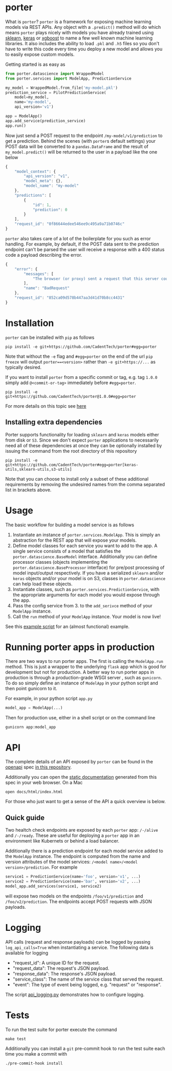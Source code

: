 # porter

What is `porter`? `porter` is a framework for exposing machine learning models via REST APIs. Any object with
a `.predict()` method will do which means `porter` plays nicely with models you have already trained
using [sklearn](https://scikit-learn.org/stable/), [keras](https://keras.io/backend/) or [xgboost](https://xgboost.readthedocs.io/en/latest/) to name a few well known machine learning libraries. It also
includes the ability to load `.pkl` and `.h5` files so you don't have to write this code every time
you deploy a new model and allows you to easily expose custom models.

Getting started is as easy as

```python
from porter.datascience import WrappedModel
from porter.services import ModelApp, PredictionService

my_model = WrappedModel.from_file('my-model.pkl')
prediction_service = PilotPredictionService(
    model=my_model,
    name='my-model',
    api_version='v1')

app = ModelApp()
app.add_service(prediction_service)
app.run()
```

Now just send a POST request to the endpoint `/my-model/v1/prediction` to get a prediction. Behind the
scenes (with `porter`s default settings) your POST data will be converted to a `pandas.DataFrame` and
the result of `my_model.predict()` will be returned to the user in a payload like the one below

```javascript
{
    "model_context": {
        "api_version": "v1",
        "model_meta": {},
        "model_name": "my-model"
    },
    "predictions": [
        {
            "id": 1,
            "prediction": 0
        }
    ],
    "request_id": "0f86644edee546ee9c495a9a71b0746c"
}
```

`porter` also takes care of a lot of the boilerplate for you such as error handling. For example, by default,
if the POST data sent to the prediction endpoint can't be parsed the user will receive a response with a 400
status code a payload describing the error.

```javascript
{
    "error": {
        "messages": [
            "The browser (or proxy) sent a request that this server could not understand."
        ],
        "name": "BadRequest"
    },
    "request_id": "852ca09d578b447aa3d41d70b8cc4431"
}
```

# Installation
`porter` can be installed with `pip` as follows

```shell
pip install -e git+https://github.com/CadentTech/porter#egg=porter
```

Note that without the `-e` flag and `#egg=porter` on the end of the url `pip freeze` will output `porter==<version>`
rather than `-e git+https://...` as typically desired.

If you want to install `porter` from a specific commit or tag, e.g. tag `1.0.0` simply add
`@<commit-or-tag>` immediately before `#egg=porter`.

```shell
pip install -e git+https://github.com/CadentTech/porter@1.0.0#egg=porter
```

For more details on this topic see [here](https://codeinthehole.com/tips/using-pip-and-requirementstxt-to-install-from-the-head-of-a-github-branch/)

## Installing extra dependencies
Porter supports functionality for loading `sklearn` and `keras` models either from disk or `S3`.
Since we don't expect `porter` applications to necessarily need all of these dependencies at once
they can be optionally installed by issuing the command from the root directory of this repository

```shell
pip install -e git+https://github.com/CadentTech/porter#egg=porter[keras-utils,sklearn-utils,s3-utils]
```
Note that you can choose to install only a subset of these additional requirements by removing
the undesired names from the comma separated list in brackets above.

# Usage
The basic workflow for building a model service is as follows

1. Instantiate an instance of `porter.services.ModelApp`. This is simply an abstraction for
  the REST app that will expose your models.
2. Define model classes for each service you want to add to the app. A single service consists of
  a model that satisfies the `porter.datascience.BaseModel` interface. Additionally you can define
  processor classes (objects implementing the `porter.datascience.BaseProcessor` interface) for
  pre/post processing of model input/output respectively. If you have a serialized `sklearn` and/or
  `keras` objects and/or your model is on S3, classes in `porter.datascience` can help load these
  objects.
3. Instantiate classes, such as `porter.services.PredictionService`, with the appropriate arguments for
  each model you would expose through the app.
4. Pass the config service from 3. to the `add_serivce` method of your `ModelApp` instance.
5. Call the `run` method of your `ModelApp` instance. Your model is now live!

See this [example script](./examples/example.py) for an (almost functional) example.

# Running porter apps in production

There are two ways to run porter apps. The first is calling the `ModelApp.run` method. This
is just a wrapper to the underlying `flask` app which is good for development but not for
production. A better way to run porter apps in production is through a production-grade WSGI server
, such as `gunicorn`. To do so simply define an instance of `ModelApp` in your python script and 
then point gunicorn to it.

For example, in your python script `app.py`

```python
model_app = ModelApp(...)
```

Then for production use, either in a shell script or on the command line

```shell
gunicorn app:model_app
```

# API

The complete details of an API exposed by `porter` can be found in the [openapi](https://openapi.tools/) spec
[in this repository](./docs/porter-api.yaml).

Additionally you can open the [static documentation](./docs/html/index.html) generated from this spec
in your web browser. On a Mac

```shell
open docs/html/index.html
```

For those who just want to get a sense of the API a quick overview is below.

## Quick guide

Two healtch check endpoints are exposed by each `porter` app: `/-/alive` and `/-/ready`. These
are useful for deploying a `porter` app in an environment like Kubernets or behind a load balancer.

Additionally there is a prediction endpoint for each model service added to the `ModelApp` instance.
The endpoint is computed from the name and version attributes of the model services:
`/<model name>/<model version>/prediction`. For example

```python
service1 = PredictionService(name='foo', version='v1', ...)
service2 = PredictionService(name='bar', version='v2', ...)
model_app.add_services(service1, service2)
```
will expose two models on the endpoints `/foo/v1/prediction` and `/foo/v2/prediction`. The endpoints
accept POST requests with JSON payloads.

# Logging
API calls (request and response payloads) can be logged by passing `log_api_calls=True` when instantiating
a service. The following data is available for logging

- "request_id": A unique ID for the request.
- "request_data": The request's JSON payload.
- "response_data": The response's JSON payload.
- "service_class": The name of the service class that served the request.
- "event": The type of event being logged, e.g. "request" or "response".

The script [api_logging.py](./examples/api_logging.py) demonstrates how to configure logging.

# Tests
To run the test suite for porter execute the command

```shell
make test
```

Additionally you can install a `git` pre-commit hook to run the test suite each time you make a
commit with

```shell
./pre-commit-hook install
```
